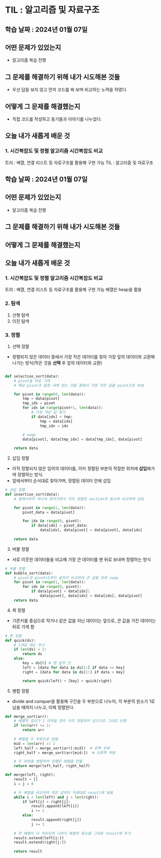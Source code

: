 # TIL : 알고리즘 및 자료구조

## 학습 날짜 : 2024년 01월 07일

## 어떤 문제가 있었는지
- 알고리즘 복습 진행

## 그 문제를 해결하기 위해 내가 시도해본 것들
- 우선 답을 보지 않고 먼저 코드를 짜 보며 비교하는 노력을 하였다.
## 어떻게 그 문제를 해결했는지
- 직접 코드를 작성하고 동기들과 이야기를 나누었다.

## 오늘 내가 새롭게 배운 것
### 1. 시간복잡도 및 정렬 알고리즘 시간복잡도 비교
트리 :  배열, 연결 리스트 등 자료구조를 활용해 구현 가능 TIL : 알고리즘 및 자료구조

## 학습 날짜 : 2024년 01월 07일

## 어떤 문제가 있었는지
- 알고리즘 복습 진행

## 그 문제를 해결하기 위해 내가 시도해본 것들

## 어떻게 그 문제를 해결했는지

## 오늘 내가 새롭게 배운 것
### 1. 시간복잡도 및 정렬 알고리즘 시간복잡도 비교
트리 :  배열, 연결 리스트 등 자료구조를 활용해 구현 가능 
배열은 heap을 활용

### 2. 탐색
1. 선형 탐색
2. 이진 탐색

### 3. 정렬
1. 선택 정렬
- 정렬되지 않은 데이터 중에서 가장 작은 데이터를 찾아 가장 앞의 데이터와 교환해나가는 방식(작은 것을 **선택** 후 앞의 데이터와 교환)
```python

def selection_sort(data):
    # pivot을 뒤로 가며
    # 해당 pivot과 끝점 내에 있는 것들 중에서 가장 작은 값을 pivot으로 보냄

    for pivot in range(0, len(data)):
        tmp = data[pivot]
        tmp_idx = pivot
        for idx in range(pivot+1, len(data)):
            # 가장 작은 값 찾기
            if data[idx] < tmp:
                tmp = data[idx]
                tmp_idx = idx
        
        # swap
        data[pivot], data[tmp_idx] = data[tmp_idx], data[pivot]

    return data

```

2. 삽입 정렬
- 아직 정렬되지 않은 임의의 데이터를, 이미 정렬된 부분의 적절한 위치에 **삽입**해가며 정렬하는 방식.
- 앞에서부터 순서대로 찾아가며, 정렬된 데이터 안에 삽입
```python
# 삽입 정렬
def insertion_sort(data):
    # 앞에서부터 하나씩 찾아가면서 이미 정렬된 section의 원소와 비교하여 삽입

    for pivot in range(1, len(data)):
        pivot_data = data[pivot]

        for idx in range(0, pivot):
            if data[idx] > pivot_data:
                data[idx], data[pivot] = data[pivot], data[idx]
    
    return data
```

3. 버블 정렬
- 서로 이웃한 데이터들을 비교해 가장 큰 데이터를 맨 뒤로 보내며 정렬하는 방식

```python
# 버블 정렬
def bubble_sort(data):
    # pivot과 pivot+1부터 끝까지 비교하여 큰 값을 뒤로 swap
    for pivot in range(1, len(data)):
        for idx in range(0, pivot):
            if data[pivot] < data[idx]:
                data[pivot], data[idx] = data[idx], data[pivot]
    return data
```

4. 퀵 정렬
- 기준키를 중심으로 작거나 같은 값을 지닌 데이터는 앞으로, 큰 값을 가진 데이터는 뒤로 가게 함
```python
# 퀵 정렬
def quick(ds):
    # 1개일 때는 무시
    if len(ds) < 2:
        return ds
    else:
        key = ds[0] # 맨 앞의 것
        left = [data for data in ds[1:] if data <= key]
        right = [data for data in ds[1:] if data > key]

        return quick(left) + [key] + quick(right)
```

5. 병합 정렬
- divide and conquer을 활용해 구간을 두 부분으로 나누어, 각 부분의 원소가 1로 남을 때까지 나누고, 이제 정렬한다. 
```python
def merge_sort(arr):
    # 배열의 길이가 1 이하일 경우 이미 정렬되어 있으므로 그대로 반환
    if len(arr) <= 1:
        return arr
    
    # 배열을 두 부분으로 분할
    mid = len(arr) // 2
    left_half = merge_sort(arr[:mid])  # 왼쪽 부분
    right_half = merge_sort(arr[mid:])  # 오른쪽 부분

    # 두 부분을 병합하여 정렬된 배열을 만듦
    return merge(left_half, right_half)

def merge(left, right):
    result = []
    i = j = 0

    # 두 배열을 비교하여 작은 값부터 차례대로 result에 넣음
    while i < len(left) and j < len(right):
        if left[i] < right[j]:
            result.append(left[i])
            i += 1
        else:
            result.append(right[j])
            j += 1
    
    # 한 배열이 다 처리되면 나머지 배열의 원소를 그대로 result에 추가
    result.extend(left[i:])
    result.extend(right[j:])
    
    return result
```
